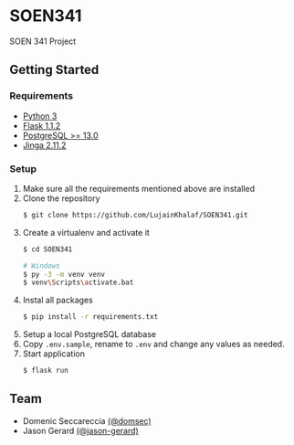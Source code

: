 # SOEN341
SOEN 341 Project

## Getting Started

### Requirements

- [Python 3](https://www.python.org/)
- [Flask 1.1.2](https://flask.palletsprojects.com/en/1.1.x/)
- [PostgreSQL >= 13.0](https://www.postgresql.org/)
- [Jinga 2.11.2](https://jinja.palletsprojects.com/en/2.11.x/)

### Setup

1. Make sure all the requirements mentioned above are installed
2. Clone the repository 
    ```sh
    $ git clone https://github.com/LujainKhalaf/SOEN341.git
    ```
3. Create a virtualenv and activate it
    ```sh
    $ cd SOEN341

    # Windows
    $ py -3 -m venv venv
    $ venv\Scripts\activate.bat
    ```
4. Instal all packages
    ```sh
    $ pip install -r requirements.txt
    ```
5. Setup a local PostgreSQL database
6. Copy `.env.sample`, rename to `.env` and change any values as needed.
7. Start application
    ```sh
    $ flask run
    ```

## Team

- Domenic Seccareccia [(@domsec)](https://github.com/domsec)
- Jason Gerard [(@jason-gerard)](https://github.com/jason-gerard)